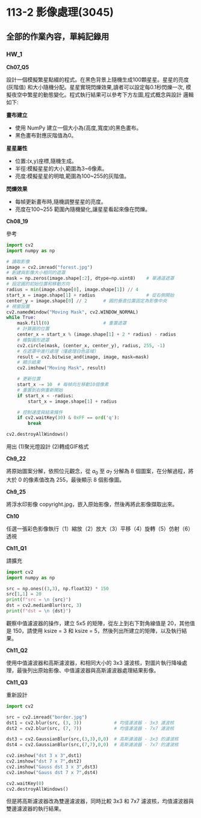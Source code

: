 # 113-2 影像處理(3045)

## 全部的作業內容，單純記錄用

### HW_1
**Ch07_Q5**

設計一個模擬繁星點綴的程式。在黑色背景上隨機生成100顆星星。星星的亮度 (灰階值) 和大小隨機分配。星星實現閃爍效果,讀者可以設定每0.1秒閃爍一次, 模擬夜空中繁星的動態變化。程式執行結果可以參考下方左圖,程式概念與設計 邏輯如下:

**畫布建立**

- 使用 NumPy 建立一個大小為(高度,寬度)的黑色畫布。
- 黑色畫布對應灰階值為0。

**星星屬性**

- 位置:(x,y)座標,隨機生成。
- 半徑:模擬星星的大小,範圍為3~6像素。
- 亮度:模擬星星的明暗,範圍為100~255的灰階值。

**閃爍效果**

- 每幀更新畫布時,隨機調整星星的亮度。
- 亮度在100~255 範圍內隨機變化,讓星星看起來像在閃爍。


**Ch08_19**

參考
```py
import cv2
import numpy as np

# 讀取影像
image = cv2.imread("forest.jpg")
# 創建與影像大小相同的遮罩
mask = np.zeros(image.shape[:2], dtype=np.uint8)    # 單通道遮罩    
# 設定圓的初始位置和移動方向
radius = min(image.shape[0], image.shape[1]) // 4
start_x = image.shape[1] + radius                   # 從右側開始
center_y = image.shape[0] // 2      # 圓的垂直位置固定為影像中央
# 視窗設置
cv2.namedWindow("Moving Mask", cv2.WINDOW_NORMAL)
while True:   
    mask.fill(0)                    # 重置遮罩
    # 計算圓的位置
    center_x = start_x % (image.shape[1] + 2 * radius) - radius
    # 繪製圓形遮罩
    cv2.circle(mask, (center_x, center_y), radius, 255, -1)
    # 在遮罩中進行處理（僅處理白色區域）
    result = cv2.bitwise_and(image, image, mask=mask)
    # 顯示結果
    cv2.imshow("Moving Mask", result)

    # 更新位置
    start_x -= 10  # 每幀向左移動10個像素
    # 重置到右側重新開始
    if start_x < -radius:
        start_x = image.shape[1] + radius

    # 控制速度與結束條件
    if cv2.waitKey(30) & 0xFF == ord('q'):
        break

cv2.destroyAllWindows()
```
用出 (1)聚光燈設計 (2)轉成GIF格式


**Ch9_22**

將原始圖案分解，依照位元觀念，從 $a_0$ 至 $a_7$ 分解為 8 個圖案，在分解過程，將大於 0 的像素值改為 255，最後顯示 8 個影像圖。


**Ch9_25**

將浮水印影像 copyright.jpg，嵌入原始影像，然後再將此影像擷取出來。


**Ch10**

任選一張彩色影像執行（1）縮放（2）放大（3）平移（4）旋轉（5）仿射（6）透視


**Ch11_Q1**

請擴充
```py
import cv2
import numpy as np

src = np.ones((3,3), np.float32) * 150
src[1,1] = 20
print(f"src = \n {src}")
dst = cv2.medianBlur(src, 3)
print(f"dst = \n {dst}")
```
觀察中值濾波器的操作，建立 5x5 的矩陣，從左上到右下對角線值是 20，其他值是 150，請使用 ksize = 3 和 ksize = 5，然後列出所建立的矩陣，以及執行結果。


**Ch11_Q2**

使用中值濾波器和高斯濾波器，和相同大小的 3x3 濾波核，對圖片執行降噪處理，最後列出原始影像、中值濾波器與高斯濾波器處理結果影像。


**Ch11_Q3**

重新設計
```py
import cv2

src = cv2.imread("border.jpg")
dst1 = cv2.blur(src, (3, 3))            # 均值濾波器 - 3x3 濾波核
dst2 = cv2.blur(src, (7, 7))            # 均值濾波器 - 7x7 濾波核

dst3 = cv2.GaussianBlur(src,(3,3),0,0)  # 高斯濾波器 - 3x3 的濾波核
dst4 = cv2.GaussianBlur(src,(7,7),0,0)  # 高斯濾波器 - 7x7 的濾波核

cv2.imshow("dst 3 x 3",dst1)
cv2.imshow("dst 7 x 7",dst2)
cv2.imshow("Gauss dst 3 x 3",dst3)
cv2.imshow("Gauss dst 7 x 7",dst4)

cv2.waitKey(0)
cv2.destroyAllWindows()
```
但是將高斯濾波器改為雙邊濾波器，同時比較 3x3 和 7x7 濾波核，均值濾波器與雙邊濾波器的執行結果。